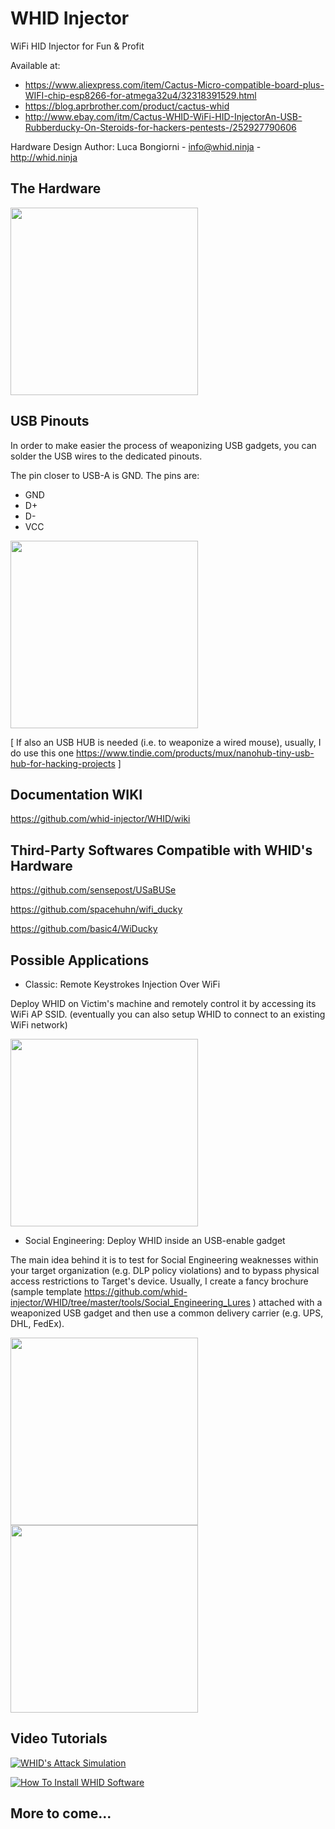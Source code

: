 # WHID Injector #

WiFi HID Injector for Fun & Profit

Available at:

* https://www.aliexpress.com/item/Cactus-Micro-compatible-board-plus-WIFI-chip-esp8266-for-atmega32u4/32318391529.html
* https://blog.aprbrother.com/product/cactus-whid
* http://www.ebay.com/itm/Cactus-WHID-WiFi-HID-InjectorAn-USB-Rubberducky-On-Steroids-for-hackers-pentests-/252927790606


Hardware Design Author: Luca Bongiorni - <info@whid.ninja> - http://whid.ninja


## The Hardware ##

<img src="https://raw.githubusercontent.com/whid-injector/WHID/master/tools/images/collage.jpg" width="300">


## USB Pinouts ##

In order to make easier the process of weaponizing USB gadgets, you can solder the USB wires to the dedicated pinouts.

The pin closer to USB-A is GND. The pins are:

* GND 
* D+ 
* D-  
* VCC 

<img src="https://raw.githubusercontent.com/whid-injector/WHID/master/tools/hardware/p2-usb-pinout.png" width="300">

[ If also an USB HUB is needed (i.e. to weaponize a wired mouse), usually, I do use this one https://www.tindie.com/products/mux/nanohub-tiny-usb-hub-for-hacking-projects ]

## Documentation WIKI ##

https://github.com/whid-injector/WHID/wiki

## Third-Party Softwares Compatible with WHID's Hardware ##

https://github.com/sensepost/USaBUSe

https://github.com/spacehuhn/wifi_ducky

https://github.com/basic4/WiDucky


## Possible Applications ##

- Classic: Remote Keystrokes Injection Over WiFi

Deploy WHID on Victim's machine and remotely control it by  accessing its WiFi AP SSID. (eventually you can also setup WHID to connect to an existing WiFi network)

<img src="https://raw.githubusercontent.com/whid-injector/WHID/master/tools/images/WHID_GUI.png" width="300">

- Social Engineering: Deploy WHID inside an USB-enable gadget

The main idea behind it is to test for Social Engineering weaknesses within your target organization (e.g. DLP policy violations) and to bypass physical access restrictions to Target's device.
Usually, I create a fancy brochure (sample template https://github.com/whid-injector/WHID/tree/master/tools/Social_Engineering_Lures ) attached with a weaponized USB gadget and then use a common delivery carrier (e.g. UPS, DHL, FedEx).

<img src="https://raw.githubusercontent.com/whid-injector/WHID/master/tools/images/Weaponized_PlasmaBall.png" width="300">

<img src="https://raw.githubusercontent.com/whid-injector/WHID/master/tools/images/Brochure_front.jpg" width="300">

## Video Tutorials ##

[![WHID's Attack Simulation](https://raw.githubusercontent.com/whid-injector/WHID/master/tools/images/snapshot_youtube_2.jpg)](https://www.youtube.com/watch?v=U-TtobZXJcw)


[![How To Install WHID Software](https://raw.githubusercontent.com/whid-injector/WHID/master/tools/images/snapshot_youtube_1.jpg)](https://www.youtube.com/watch?v=MRGUSPW-Cr0)

## More to come... ##
